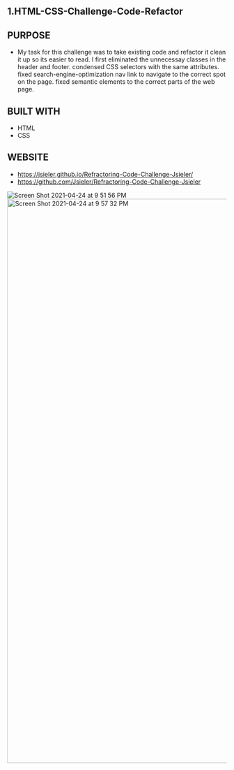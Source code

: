 ## 1.HTML-CSS-Challenge-Code-Refactor
 
 ## PURPOSE
* My task for this challenge was to take existing code and refactor it clean it up so its easier to read.
 I first eliminated the unnecessay classes in the header and footer.
 condensed CSS selectors with the same attributes.
 fixed search-engine-optimization nav link to navigate to the correct spot on the page. 
 fixed semantic elements to the correct parts of the web page.

 ## BUILT WITH
 * HTML
 * CSS

 ## WEBSITE
* https://jsieler.github.io/Refractoring-Code-Challenge-Jsieler/
* https://github.com/Jsieler/Refractoring-Code-Challenge-Jsieler

![Screen Shot 2021-04-24 at 9 51 56 PM](https://user-images.githubusercontent.com/80868375/115980586-1c3fb700-a54b-11eb-9d17-d1e7726674d7.png)
<img width="1292" alt="Screen Shot 2021-04-24 at 9 57 32 PM" src="https://user-images.githubusercontent.com/80868375/115980781-8573fa00-a54c-11eb-8d54-0bf15d40cd5e.png">
